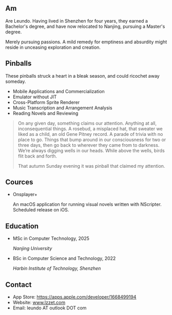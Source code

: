 ## Am

Are Leundo. Having lived in Shenzhen for four years, they earned a Bachelor's degree, and have now relocated to Nanjing, pursuing a Master's degree.

Merely pursuing passions. A mild remedy for emptiness and absurdity might reside in unceasing exploration and creation.

## Pinballs

These pinballs struck a heart in a bleak season, and could ricochet away someday.

- Mobile Applications and Commercialization
- Emulator without JIT
- Cross-Platform Sprite Renderer
- Music Transcription and Arrangement Analysis
- Reading Novels and Reviewing

> On any given day, something claims our attention. Anything at all, inconsequential things. A rosebud, a misplaced hat, that sweater we liked as a child, an old Gene Pitney record. A parade of trivia with no place to go. Things that bump around in our consciousness for two or three days, then go back to wherever they came from to darkness. We’re always digging wells in our heads. While above the wells, birds flit back and forth.
>
> That autumn Sunday evening it was pinball that claimed my attention. 

## Cources

- Onsplayer+

  An macOS application for running visual novels written with NScripter. Scheduled release on iOS.

## Education 

- MSc in Computer Technology, 2025

  *Nanjing University*

- BSc in Computer Science and Technology, 2022

  *Harbin Institute of Technology, Shenzhen*

## Contact

- App Store: https://apps.apple.com/developer/1668499194
- Website: www.lzzet.com
- Email: leundo AT outlook DOT com
